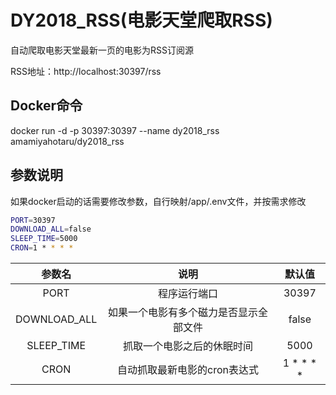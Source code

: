 # DY2018_RSS(电影天堂爬取RSS)
自动爬取电影天堂最新一页的电影为RSS订阅源

RSS地址：http://localhost:30397/rss
## Docker命令
docker run -d -p 30397:30397 --name dy2018_rss amamiyahotaru/dy2018_rss

## 参数说明

如果docker启动的话需要修改参数，自行映射/app/.env文件，并按需求修改

```bash
PORT=30397
DOWNLOAD_ALL=false
SLEEP_TIME=5000
CRON=1 * * * *
```

| 参数名  | 说明 | 默认值 |
|:-------:|:-------:|:-------:|
| PORT  | 程序运行端口   |  30397   | 
| DOWNLOAD_ALL  | 如果一个电影有多个磁力是否显示全部文件   |  false   | 
| SLEEP_TIME  | 抓取一个电影之后的休眠时间   |  5000   | 
| CRON  | 自动抓取最新电影的cron表达式   |  1 * * * *   | 

 
